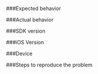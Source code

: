 ###Expected behavior

###Actual behavior

###SDK version

###iOS Version

###Device

###Steps to reproduce the problem
